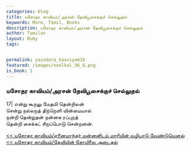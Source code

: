 ```yaml
---  
categories: blog  
title: யசோதர காவியம்/அரசன் தேவிபூசைக்குச் செல்லுதல்
keywords: More, Tamil, Books  
description: யசோதர காவியம்/அரசன் தேவிபூசைக்குச் செல்லுதல்
author: Tamilan  
layout: Ruby  
tags:     


permalink: yasodara_kaaviyam18  
featured: /images/noolkal_96_6.png  
is_book: 1
---  
```



### யசோதர காவியம்/அரசன் தேவிபூசைக்குச் செல்லுதல்

17| என்று கூறலு மேதமி தென்றிலன்  
சென்று நல்லறத் திற்றெளி வின்மையால்  
நன்றி தென்றுதன் நன்னக ரப்புறத்  
தென்றி சைக்கட் சிறப்பொடு சென்றனன்.

[<< யசோதர காவியம்/ஏனைமாந்தர் மன்னனிடம் மாரியின் வழிபாடு வேண்டுமெனல்](yasodara_kaaviyam17) [<< யசோதர காவியம்/தேவியின் கோயிலை அடைதல்](yasodara_kaaviyam19)


